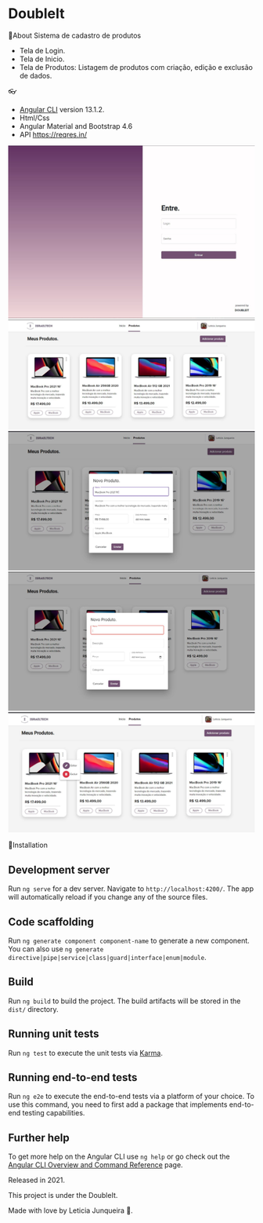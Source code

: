 # DoubleIt
📌About
Sistema de cadastro de produtos 
- Tela de Login.
- Tela de Inicio.
- Tela de Produtos: Listagem de produtos com criação, edição e exclusão de dados. 


👓 
 * [Angular CLI](https://github.com/angular/angular-cli) version 13.1.2.
 * Html/Css
 * Angular Material and Bootstrap 4.6
 * API https://reqres.in/ 

![login](https://github.com/itsmejunqueira/doubleIt/blob/master/src/assets/login.JPG)
![produtos](https://github.com/itsmejunqueira/doubleIt/blob/master/src/assets/produtos.JPG)
![editar](https://github.com/itsmejunqueira/doubleIt/blob/master/src/assets/editar.JPG)
![Adicionar](https://github.com/itsmejunqueira/doubleIt/blob/master/src/assets/addproduto.JPG)
![menu](https://github.com/itsmejunqueira/doubleIt/blob/master/src/assets/menu.JPG)


📕Installation
## Development server

Run `ng serve` for a dev server. Navigate to `http://localhost:4200/`. The app will automatically reload if you change any of the source files.

## Code scaffolding

Run `ng generate component component-name` to generate a new component. You can also use `ng generate directive|pipe|service|class|guard|interface|enum|module`.

## Build

Run `ng build` to build the project. The build artifacts will be stored in the `dist/` directory.

## Running unit tests

Run `ng test` to execute the unit tests via [Karma](https://karma-runner.github.io).

## Running end-to-end tests

Run `ng e2e` to execute the end-to-end tests via a platform of your choice. To use this command, you need to first add a package that implements end-to-end testing capabilities.

## Further help

To get more help on the Angular CLI use `ng help` or go check out the [Angular CLI Overview and Command Reference](https://angular.io/cli) page.

Released in 2021.

This project is under the DoubleIt.

Made with love by Leticia Junqueira 🚀.